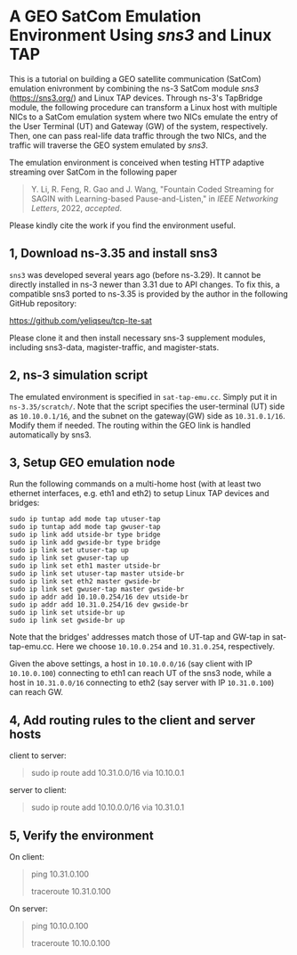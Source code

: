 # A GEO SatCom Emulation Environment Using *sns3* and Linux TAP

This is a tutorial on building a GEO satellite communication (SatCom) emulation enivronment by combining the ns-3 SatCom module *sns3* (https://sns3.org/) and Linux TAP devices. Through ns-3's TapBridge module, the following procedure can transform a Linux host with multiple NICs to a SatCom emulation system where two NICs emulate the entry of the User Terminal (UT) and Gateway (GW) of the system, respectively. Then, one can pass real-life data traffic through the two NICs, and the traffic will traverse the GEO system emulated by *sns3*.

The emulation environment is conceived when testing HTTP adaptive streaming over SatCom in the following paper

> Y. Li, R. Feng, R. Gao and J. Wang, "Fountain Coded Streaming for SAGIN with Learning-based Pause-and-Listen," in _IEEE Networking Letters_, 2022, _accepted_.

Please kindly cite the work if you find the environment useful.

## 1, Download ns-3.35 and install sns3

`sns3` was developed several years ago (before ns-3.29). It cannot be directly installed in ns-3 newer than 3.31 due to API changes. To fix this, a compatible sns3 ported to ns-3.35 is provided by the author in the following GitHub repository:

https://github.com/yeliqseu/tcp-lte-sat

Please clone it and then install necessary sns-3 supplement modules, including sns3-data, magister-traffic, and magister-stats.

## 2, ns-3 simulation script

The emulated environment is specified in `sat-tap-emu.cc`. Simply put it in `ns-3.35/scratch/`. Note that the script specifies the user-terminal (UT) side as `10.10.0.1/16`, and the subnet on the gateway(GW) side as `10.31.0.1/16`. Modify them if needed. The routing within the GEO link is handled automatically by sns3.

## 3, Setup GEO emulation node

Run the following commands on a multi-home host (with at least two ethernet interfaces, e.g. eth1 and eth2) to setup Linux TAP devices and bridges:

```
sudo ip tuntap add mode tap utuser-tap
sudo ip tuntap add mode tap gwuser-tap
sudo ip link add utside-br type bridge
sudo ip link add gwside-br type bridge
sudo ip link set utuser-tap up
sudo ip link set gwuser-tap up
sudo ip link set eth1 master utside-br
sudo ip link set utuser-tap master utside-br
sudo ip link set eth2 master gwside-br
sudo ip link set gwuser-tap master gwside-br
sudo ip addr add 10.10.0.254/16 dev utside-br
sudo ip addr add 10.31.0.254/16 dev gwside-br
sudo ip link set utside-br up
sudo ip link set gwside-br up
```

Note that the bridges' addresses match those of UT-tap and GW-tap in sat-tap-emu.cc. Here we choose `10.10.0.254` and `10.31.0.254`, respectively. 

Given the above settings, a host in `10.10.0.0/16` (say client with IP `10.10.0.100`) connecting to eth1 can reach UT of the sns3 node, while a host in `10.31.0.0/16` connecting to eth2 (say server with IP `10.31.0.100`) can reach GW.

## 4, Add routing rules to the client and server hosts

client to server:

>    sudo ip route add 10.31.0.0/16 via 10.10.0.1

server to client:

>    sudo ip route add 10.10.0.0/16 via 10.31.0.1

## 5, Verify the environment

On client:
> ping 10.31.0.100
>
>traceroute 10.31.0.100

On server:

> ping 10.10.0.100
>
> traceroute 10.10.0.100
